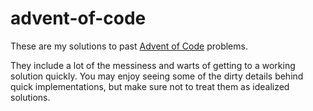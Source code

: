 # advent-of-code

These are my solutions to past [Advent of Code](https://adventofcode.com) problems.

They include a lot of the messiness and warts of getting to a working solution quickly. You may enjoy seeing some of the dirty details behind quick implementations, but make sure not to treat them as idealized solutions. 
